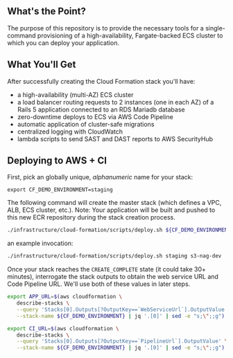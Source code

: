
## What's the Point?

The purpose of this repository is to provide the necessary tools for a
single-command provisioning of a high-availability, Fargate-backed ECS cluster
to which you can deploy your application.

## What You'll Get

After successfully creating the Cloud Formation stack you'll have:

- a high-availability (multi-AZ) ECS cluster
- a load balancer routing requests to 2 instances (one in each AZ) of a Rails 5 application connected to an RDS Mariadb database
- zero-downtime deploys to ECS via AWS Code Pipeline
- automatic application of cluster-safe migrations
- centralized logging with CloudWatch
- lambda scripts to send SAST and DAST reports to AWS SecurityHub


## Deploying to AWS + CI


First, pick an globally unique, *alphanumeric* name for your stack:

```
export CF_DEMO_ENVIRONMENT=staging
```

The following command will create the master stack (which defines a VPC, ALB, ECS cluster, etc.). Note: Your application will be built and pushed to this new ECR repository during the
stack creation process.

```sh
./infrastructure/cloud-formation/scripts/deploy.sh ${CF_DEMO_ENVIRONMENT} s3bucketname
```

an example invocation:

```sh
./infrastructure/cloud-formation/scripts/deploy.sh staging s3-nag-dev
```

Once your stack reaches the `CREATE_COMPLETE` state (it could take 30+ minutes),
interrogate the stack outputs to obtain the web service URL and Code Pipeline
URL. We'll use both of these values in later steps.

```sh
export APP_URL=$(aws cloudformation \
   describe-stacks \
   --query 'Stacks[0].Outputs[?OutputKey==`WebServiceUrl`].OutputValue' \
   --stack-name ${CF_DEMO_ENVIRONMENT} | jq '.[0]' | sed -e "s;\";;g")
```

```sh
export CI_URL=$(aws cloudformation \
   describe-stacks \
   --query 'Stacks[0].Outputs[?OutputKey==`PipelineUrl`].OutputValue' \
   --stack-name ${CF_DEMO_ENVIRONMENT} | jq '.[0]' | sed -e "s;\";;g")
```